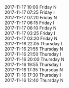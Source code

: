 2017-11-17 10:00 Friday  N  
2017-11-17 07:25 Friday  I  
2017-11-17 07:20 Friday  N  
2017-11-17 06:15 Friday  I  
2017-11-17 06:10 Friday  N  
2017-11-17 03:25 Friday  I  
2017-11-17 03:20 Friday  N  
2017-11-16 22:05 Thursday  I  
2017-11-16 21:55 Thursday  N  
2017-11-16 21:50 Thursday  I  
2017-11-16 20:00 Thursday  N  
2017-11-16 19:55 Thursday  I  
2017-11-16 17:35 Thursday  N  
2017-11-16 17:30 Thursday  I  
2017-11-16 12:40 Thursday  N  
